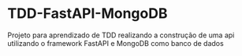 # TDD-FastAPI-MongoDB
Projeto para aprendizado de TDD realizando a construção de uma api utilizando o framework FastAPI e MongoDB como banco de dados
